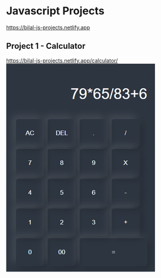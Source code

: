 # Javascript Projects

https://bilal-js-projects.netlify.app

## Project 1 - Calculator

https://bilal-js-projects.netlify.app/calculator/
![Alt text](image-1.png)
